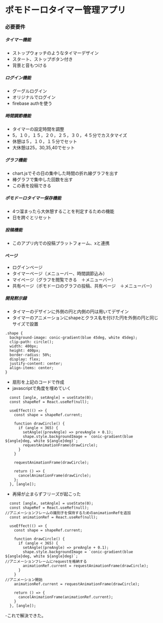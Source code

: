 # ポモドーロタイマー管理アプリ
### 必要要件
##### タイマー機能
- ストップウォッチのようなタイマーデザイン
- スタート、ストップボタン付き
- 背景と音もつける
##### ログイン機能
- グーグルログイン
- オリジナルでログイン
- firebase authを使う
##### 時間調節機能
- タイマーの設定時間を調整
- 5，１０，１５，２０，２５，３０，４５分でカスタマイズ
- 休憩は５，１０，１５分でセット
- 大休憩は25，30,35,40でセット
##### グラフ機能
- chart.jsでその日の集中した時間の折れ線グラフを出す
- 棒グラフで集中した回数を出す
- この表を投稿できる
##### ポモドーロタイマー保存機能
- 4つ溜まったら大休憩することを判定するための機能
- 日を跨ぐとリセット
##### 投稿機能
- このアプリ内での投稿プラットフォーム、xと連携

#### ページ
- ログインページ
- タイマーページ（メニューバー、時間調節込み）
- マイページ（グラフを閲覧できる　＋メニューバー）
- 共有ページ（ポモドーロのグラフの投稿、共有ページ　＋メニューバー）


##### 開発黙示録
- タイマーのデザインに外側の円と内側の円は用いてデザイン
- タイマーのアニメーションにshapeとクラス名を付けた円を外側の円と同じサイズで設置
```
.shape {
  background-image: conic-gradient(blue 45deg, white 45deg);
  clip-path: circle();
  width: 400px;
  height: 400px;
  border-radius: 50%;
  display: flex;
  justify-content: center;
  align-items: center;
}
```
- 扇形を上記のコードで作成
- javascriptで角度を埋めていく
```
  const [angle, setAngle] = useState(0);
  const shapeRef = React.useRef(null);

  useEffect(() => {
    const shape = shapeRef.current;

    function drawCircle() {
      if (angle < 365) {
        setAngle((prevAngle) => prevAngle + 0.1);
        shape.style.backgroundImage = `conic-gradient(blue ${angle}deg, white ${angle}deg)`;
        requestAnimationFrame(drawCircle);
      }
    }

    requestAnimationFrame(drawCircle);

    return () => {
      cancelAnimationFrame(drawCircle);
    };
  }, [angle]);
```
- 再帰が止まらずフリーズが起こった
```
  const [angle, setAngle] = useState(0);
  const shapeRef = React.useRef(null);
//アニメーションフレームの識別子を保持するためのanimationRefを追加
  const animationRef = React.useRef(null);

  useEffect(() => {
    const shape = shapeRef.current;

    function drawCircle() {
      if (angle < 365) {
        setAngle((preAngle) => preAngle + 0.1);
        shape.style.backgroundImage = `conic-gradient(blue ${angle}deg, white ${angle}deg)`;
//アニメーションフレームにrequestを格納する
        animationRef.current = requestAnimationFrame(drawCircle);
      }
    }
//アニメーション開始
    animationRef.current = requestAnimationFrame(drawCircle);

    return () => {
      cancelAnimationFrame(animationRef.current);
    }
  }, [angle]);
```
-これで解決できた。
